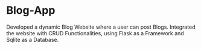 # Blog-App
Developed a dynamic Blog Website where a user can post Blogs. Integrated the website with CRUD Functionalities, using Flask as a Framework and Sqlite as a Database.
